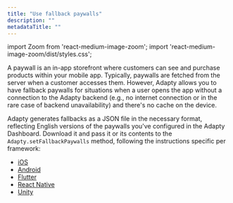 ```yaml
---
title: "Use fallback paywalls"
description: ""
metadataTitle: ""
---
```


import Zoom from 'react-medium-image-zoom';
import 'react-medium-image-zoom/dist/styles.css';

A paywall is an in-app storefront where customers can see and purchase products within your mobile app. Typically, paywalls are fetched from the server when a customer accesses them. However, Adapty allows you to have fallback paywalls for situations when a user opens the app without a connection to the Adapty backend (e.g., no internet connection or in the rare case of backend unavailability) and there's no cache on the device.

Adapty generates fallbacks as a JSON file in the necessary format, reflecting English versions of the paywalls you've configured in the Adapty Dashboard. Download it and pass it or its contents to the `Adapty.setFallbackPaywalls` method, following the instructions specific per framework:

- [iOS](ios-use-fallback-paywalls)
- [Android](android-use-fallback-paywalls)
- [Flutter](flutter-use-fallback-paywalls)
- [React Native](react-native-use-fallback-paywalls)
- [Unity](unity-use-fallback-paywalls)